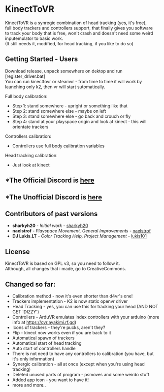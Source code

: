 # KinectToVR
KinectToVR is a synregic combination of head tracking (yes, it's free),    
full body trackers and controllers support, that finally gives you software    
to track your body that is free, won't crash and doesn't need some weird inputemulator to basic work.    
(It still needs it, modified, for head tracking, if you like to do so)    

## Getting Started - Users
Download release, unpack somewhere on dektop and run \[register_driver.bat]    
You can run kinecttovr or steamvr - from time to time it will work by launching only k2, then vr will start sutomatically.    
    
Full body calibration:    
- Step 1: stand somewhere - upright or something like that    
- Step 2: stand somewhere else - maybe on left    
- Step 3: stand somewhere else - go back and crouch or fly    
- Step 4: stand at your playspace origin and look at kinect - this will orientate trackers    
     
Controllers calibration:    
- Controllers use full body calibration variables    
    
Head tracking calibration:    
- Just look at kinect    

## *The Official Discord is [here](https://discord.gg/Mu28W4N)
## *The Unofficial Discord is [here](https://discord.gg/9kJgxeH)

## Contributors of past versions
* **sharkyh20** - *Initial work* - [sharkyh20](https://github.com/sharkyh20/)
* **naelstrof** - *Playspace Movement, General Improvements* - [naelstrof](https://github.com/naelstrof/)
* **DJ Lukis.LT** - *Color Tracking Help, Project Management* - [lukis101](https://github.com/lukis101)

## License
KinectToVR is based on GPL v3, so you need to follow it.     
Although, all changes that i made, go to CreativeCommons.    

## Changed so far:
* Calibration method - now it's even shorter than d4vr's one!
* Trackers implementation - K2 is now static openvr driver
* Head Tracking - yes, you can use this for tracking your head (AND NOT GET 'DIZZY')
* Controllers - ArduVR emulates index controllers with your arduino (more info at https://ovr.ayakimi.rf.gd)
* Icons of trackers - they're pucks, aren't they?
* Flip - kinect now works even if you are back to it
* Automatical spawn of trackers
* Automatical start of head tracking
* Auto start of controllers handle
* There is not need to have any controllers to calibration (you have, but it's only information)
* Synergic calibration - all at once (except when you're using head tracking)
* Deleted unused parts of program - psmoves and some weirdo stuff
* Added app icon - you want to have it!
* more and more..
